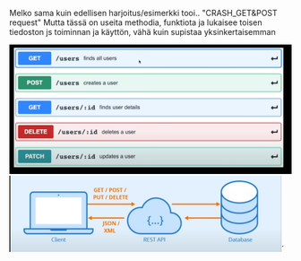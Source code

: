 Melko sama kuin edellisen harjoitus/esimerkki tooi.. "CRASH_GET&POST request"
Mutta tässä on useita methodia, funktiota ja lukaisee toisen tiedoston js toiminnan ja käyttön, vähä kuin supistaa yksinkertaisemman


![Alt text](images/CRUD-1.PNG?raw=true "None")
![Alt text](images/Client-REST_API-Database.PNG?raw=true "None")´